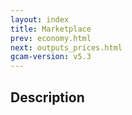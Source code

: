 ```yaml
---
layout: index
title: Marketplace
prev: economy.html
next: outputs_prices.html
gcam-version: v5.3 
---
```


## Description
